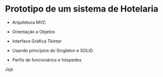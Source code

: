 # Prototipo de um sistema de Hotelaria

* Arquitetura MVC

* Orientação a Objetos

* Interface Gráfica Tkinter

* Usando princípios do Singleton e SOLID

* Perfis de funcionários e hóspedes 

Jsjs
